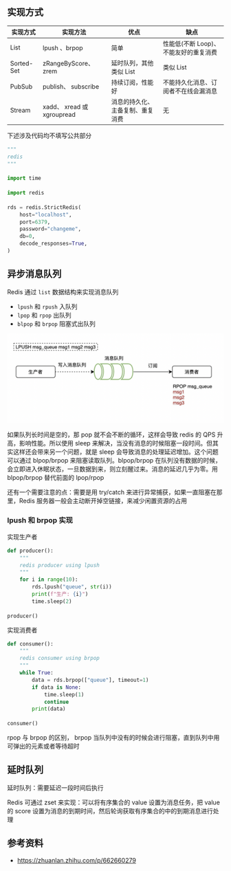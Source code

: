 ## 实现方式

| 实现方式   | 实现方法                   | 优点                             | 缺点                                  |
| ---------- | -------------------------- | -------------------------------- | ------------------------------------- |
| List       | lpush 、brpop              | 简单                             | 性能低(不断 Loop)、不能友好的重复消费 |
| Sorted-Set | zRangeByScore、zrem        | 延时队列，其他类似 List          | 类似 List                             |
| PubSub     | publish、 subscribe        | 持续订阅，性能好                 | 不能持久化消息、订阅者不在线会漏消息  |
| Stream     | xadd、 xread 或 xgroupread | 消息的持久化、主备复制、重复消费 | 无                                    |

下述涉及代码均不填写公共部分

```python
"""
redis
"""

import time

import redis

rds = redis.StrictRedis(
    host="localhost",
    port=6379,
    password="changeme",
    db=0,
    decode_responses=True,
)
```

## 异步消息队列

Redis 通过 `list` 数据结构来实现消息队列

- `lpush` 和 `rpush` 入队列
- `lpop` 和 `rpop` 出队列
- `blpop` 和 `brpop` 阻塞式出队列

![img](./.assets/Redis异步消息队列/167509-20230401112302369-1630607804.png)

如果队列长时间是空的，那 pop 就不会不断的循环，这样会导致 redis 的 QPS 升高，影响性能。所以使用 sleep 来解决，当没有消息的时候阻塞一段时间。但其实这样还会带来另一个问题，就是 sleep 会导致消息的处理延迟增加。这个问题可以通过 blpop/brpop 来阻塞读取队列。blpop/brpop 在队列没有数据的时候，会立即进入休眠状态，一旦数据到来，则立刻醒过来。消息的延迟几乎为零。用 blpop/brpop 替代前面的 lpop/rpop

还有一个需要注意的点：需要是用 try/catch 来进行异常捕获，如果一直阻塞在那里，Redis 服务器一般会主动断开掉空链接，来减少闲置资源的占用

### lpush 和 brpop 实现

实现生产者

```python
def producer():
    """
    redis producer using lpush
    """
    for i in range(10):
        rds.lpush("queue", str(i))
        print(f"生产: {i}")
        time.sleep(2)

producer()

```

实现消费者

```python
def consumer():
    """
    redis consumer using brpop
    """
    while True:
        data = rds.brpop(["queue"], timeout=1)
        if data is None:
            time.sleep(1)
            continue
        print(data)

consumer()
```

rpop 与 brpop 的区别， brpop 当队列中没有的时候会进行阻塞，直到队列中用可弹出的元素或者等待超时

## 延时队列

延时队列：需要延迟一段时间后执行

Redis 可通过 zset 来实现：可以将有序集合的 value 设置为消息任务，把 value 的 score 设置为消息的到期时间，然后轮询获取有序集合的中的到期消息进行处理

## 参考资料

- <https://zhuanlan.zhihu.com/p/662660279>
